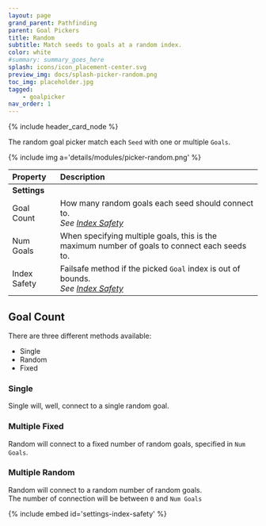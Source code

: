 ```yaml
---
layout: page
grand_parent: Pathfinding
parent: Goal Pickers
title: Random
subtitle: Match seeds to goals at a random index.
color: white
#summary: summary_goes_here
splash: icons/icon_placement-center.svg
preview_img: docs/splash-picker-random.png
toc_img: placeholder.jpg
tagged: 
    - goalpicker
nav_order: 1
---
```


{% include header_card_node %}

The random goal picker match each `Seed` with one or multiple `Goals`.

{% include img a='details/modules/picker-random.png' %} 

| Property       | Description          |
|:-------------|:------------------|
|**Settings**||
| Goal Count           | How many random goals each seed should connect to.<br>*See [Index Safety](#index-safety)* |
| Num Goals           | When specifying multiple goals, this is the maximum number of goals to connect each seeds to. |
| Index Safety           | Failsafe method if the picked `Goal` index is out of bounds.<br>*See [Index Safety](#index-safety)* |

## Goal Count

There are three different methods available:
- Single
- Random
- Fixed

### Single
Single will, well, connect to a single random goal.

### Multiple Fixed
Random will connect to a fixed number of random goals, specified in `Num Goals`.

### Multiple Random
Random will connect to a random number of random goals.  
The number of connection will be between `0` and `Num Goals`

{% include embed id='settings-index-safety' %}